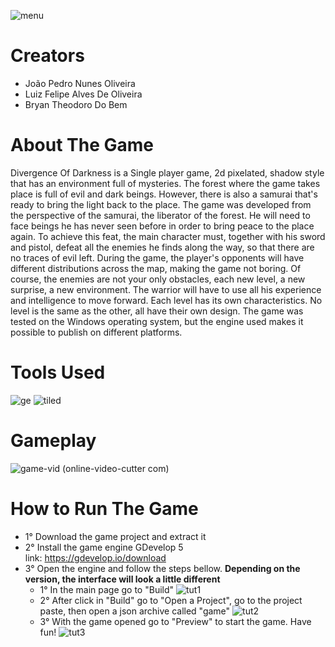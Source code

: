 ![menu](https://github.com/jpedrou/DigitalGameProject/assets/127536464/2343c9d9-4191-4cab-9481-82ec2ca0c33d)
# Creators
- João Pedro Nunes Oliveira
- Luiz Felipe Alves De Oliveira
- Bryan Theodoro Do Bem
# About The Game
Divergence Of Darkness is a Single player game, 2d pixelated, shadow style that has an environment full of mysteries. The forest where the game takes place is full of evil and dark beings. However, there is also a samurai that's ready to bring the light back to the place. The game was developed from the perspective of the samurai, the liberator of the forest. He will need to face beings he has never seen before in order to bring peace to the place again. To achieve this feat, the main character must, together with his sword and pistol, defeat all the enemies he finds along the way, so that there are no traces of evil left. During the game, the player's opponents will have different distributions across the map, making the game not boring. Of course, the enemies are not your only obstacles, each new level, a new surprise, a new environment. The warrior will have to use all his experience and intelligence to move forward. Each level has its own characteristics. No level is the same as the other, all have their own design. The game was tested on the Windows operating system, but the engine used makes it possible to publish on different platforms.
# Tools Used
![ge](https://github.com/jpedrou/DigitalGamesProject/assets/127536464/fda69fbf-38f8-4626-8227-13d7af1606fd)
![tiled](https://github.com/jpedrou/DigitalGamesProject/assets/127536464/1307952a-6054-4599-9ab5-03ac24bf5841)
# Gameplay
![game-vid (online-video-cutter com)](https://github.com/jpedrou/DigitalGamesProject/assets/127536464/e863ce22-babe-466a-928b-71e6ecba6577)
# How to Run The Game
- 1° Download the game project and extract it <br/>
- 2° Install the game engine GDevelop 5 <br/>
  link: https://gdevelop.io/download
- 3° Open the engine and follow the steps bellow. **Depending on the version, the interface will look a little different**
  - 1° In the main page go to "Build"
    ![tut1](https://github.com/jpedrou/DigitalGameProject/assets/127536464/509fcad8-1eaa-41b6-a87d-27397381cc90)
  - 2° After click in "Build" go to "Open a Project", go to the project paste, then open a json archive called "game" 
    ![tut2](https://github.com/jpedrou/DigitalGameProject/assets/127536464/70a82fe2-ef67-44e9-9c21-5709fe0c4988)
  - 3° With the game opened go to "Preview" to start the game. Have fun! 
    ![tut3](https://github.com/jpedrou/DigitalGameProject/assets/127536464/29c96364-54e3-44bc-9621-9acbf398239f)
